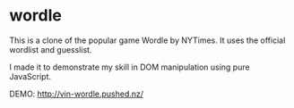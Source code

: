 # wordle

This is a clone of the popular game Wordle by NYTimes. It uses the official wordlist and guesslist.

I made it to demonstrate my skill in DOM manipulation using pure JavaScript.

DEMO: http://vin-wordle.pushed.nz/
